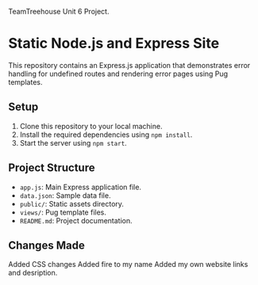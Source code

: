 
TeamTreehouse Unit 6 Project.

# Static Node.js and Express Site
This repository contains an Express.js application that demonstrates
error handling for undefined routes and rendering error pages using 
Pug templates.

## Setup

1. Clone this repository to your local machine.
2. Install the required dependencies using `npm install`.
3. Start the server using `npm start`.

## Project Structure

- `app.js`: Main Express application file.
- `data.json`: Sample data file.
- `public/`: Static assets directory.
- `views/`: Pug template files.
- `README.md`: Project documentation.

## Changes Made

Added CSS changes
Added fire to my name
Added my own website links and desription.

